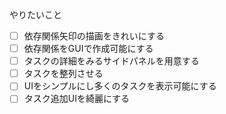 やりたいこと
- [ ] 依存関係矢印の描画をきれいにする
- [ ] 依存関係をGUIで作成可能にする
- [ ] タスクの詳細をみるサイドパネルを用意する
- [ ] タスクを整列させる
- [ ] UIをシンプルにし多くのタスクを表示可能にする
- [ ] タスク追加UIを綺麗にする
